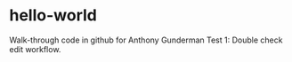 # hello-world

Walk-through code in github for Anthony Gunderman
Test 1: Double check edit workflow.
